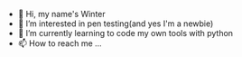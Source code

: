 - 👋 Hi, my name's Winter
- 👀 I’m interested in pen testing(and yes I'm a newbie)
- 🌱 I’m currently learning to code my own tools with python
- 📫 How to reach me ...

<!---
WinterSunset95/WinterSunset95 is a ✨ special ✨ repository because its `README.md` (this file) appears on your GitHub profile.
You can click the Preview link to take a look at your changes.
--->

